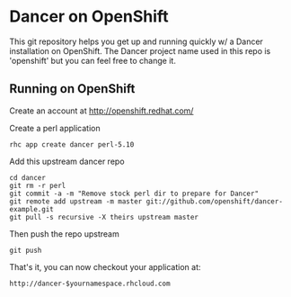 Dancer on OpenShift
===================

This git repository helps you get up and running quickly w/ a Dancer installation
on OpenShift.  The Dancer project name used in this repo is 'openshift'
but you can feel free to change it.


Running on OpenShift
----------------------------

Create an account at http://openshift.redhat.com/

Create a perl application

    rhc app create dancer perl-5.10

Add this upstream dancer repo

    cd dancer
    git rm -r perl
    git commit -a -m "Remove stock perl dir to prepare for Dancer"
    git remote add upstream -m master git://github.com/openshift/dancer-example.git
    git pull -s recursive -X theirs upstream master
    
Then push the repo upstream

    git push

That's it, you can now checkout your application at:

    http://dancer-$yournamespace.rhcloud.com

